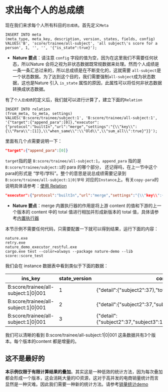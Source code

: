 # 求出每个人的总成绩

现在我们来求每个人所有科目的`总成绩`。首先定义`Meta`

```mysql
INSERT INTO meta
(meta_type, meta_key, description, version, states, fields, config)
VALUES('B', 'score/trainee/all-subject', 'all subject\'s score for a person', 1, '', '', '{"is_state":true}');
```

- **Nature 要点**：请注意 `config` 字段的值为空，因为在这里我们不需要任何状态，所以Nature 会将之视为非状态数据既常规数据来处理。然而个人成绩是一条一条汇总过来的，所以总成绩是在不断变化的，这就需要 `all-subject`是一个状态数据。为了达到这个目的，我们需要强制`all-subject`成为状态数据，这也是Nature 引入 `is_state` 属性的原因，此属性可以将任何非状态数据转换成状态数据。

有了`个人总成绩`的定义后，我们就可以进行计算了，建立下面的`Relation`

```mysql
INSERT INTO relation
(from_meta, to_meta, settings)
VALUES('B:score/trainee/subject:1', 'B:score/trainee/all-subject:1', '{"target":{"append_para":[0]},"executor":{"protocol":"builtIn","url":"merge","settings":"{\\"key\\":{\\"Para\\":[1]},\\"when_same\\":\\"Old\\",\\"sum_all\\":true}"}}');
```

里面有几个点需要说明一下：

```json
"target":{"append_para":[0]}
```

`target`指的是 `B:score/trainee/all-subject:1`，`append_para` 指的是`B:score/trainee/subject:1`的 para 的哪个部分， 还记得吗，在上一节中这个para的形式是 “学号/学科”。整个的意思是说总成绩需要记录到 `B:score/trainee/all-subject:1|0|学号` 对应的`Instance`上。有关`copy-para`的说明具体请参考：[使用 Relation](https://github.com/llxxbb/Nature/blob/master/doc/ZH/help/relation.md)

```json
"executor":{"protocol":"builtIn","url":"merge","settings":"{\\"key\\":{\\"Para\\":[1]},\\"when_same\\":\\"Old\\",\\"sum_all\\":true}"}
```

- **Nature 要点**：merge 内置执行器的作用是将上游 content 的值和下游的上一个版本的 content 中的 total 值进行相加并形成新版本的 total 值，具体请参考[内置执行器](https://github.com/llxxbb/Nature/blob/master/doc/ZH/help/built-in.md)

本节示例不需要任何代码，只需要配置一下就可以得到结果，运行下面的内容：

```shell
nature.exe
retry.exe
nature_demo_executor_restful.exe
cargo.exe test --color=always --package nature-demo --lib score::score_test
```

我们会在 instance 数据表中看到类似于下面的数据：

| ins_key | state_version | content |
| ------- | ------------- | ------- |
|B:score/trainee/all-subject:1\|0\|001|1| {"detail":{"subject2":37},"total":37} |
|B:score/trainee/all-subject:1\|0\|001|2| {"detail":{"subject2":37,"subject3":100},"total":137} |
|B:score/trainee/all-subject:1\|0\|001|3| {"detail":{"subject2":37,"subject3":100,"subject1":62},"total":199} |

我们可以清晰的看到 B:score/trainee/all-subject:1\|0\|001 这条数据共有3个版本。每个版本的content 都是增量的。

## 这不是最好的

**本示例仅限于有限计算结果的叠加**。其实这是一种低效的统计方法，因为每次叠加都会形成一个版本，这会消耗大量的IO资源，这对于高并发的电商销量统计而言显然是一种灾难。因此我们需要一种新的统计方法。请参考[销量统计demo](../sale/sale_1.md)

